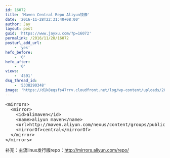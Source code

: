 ```yaml
---
id: 16072
title: 'Maven Central Repo Aliyun镜像'
date: '2016-11-28T22:31:40+08:00'
author: Jay
layout: post
guid: 'https://www.jayxu.com/?p=16072'
permalink: /2016/11/28/16072
posturl_add_url:
    - 'yes'
hefo_before:
    - '0'
hefo_after:
    - '0'
views:
    - '4591'
dsq_thread_id:
    - '5338290348'
image: 'https://d1k8eqsfs47rrv.cloudfront.net/log/wp-content/uploads/2016/11/xheritier-maven2.png'
---
```


<!-- wp:enlighter/codeblock {"language":"xml"} -->
<pre class="EnlighterJSRAW" data-enlighter-language="xml" data-enlighter-theme="" data-enlighter-highlight="" data-enlighter-linenumbers="" data-enlighter-lineoffset="" data-enlighter-title="" data-enlighter-group="">&lt;mirrors>
  &lt;mirror>
    &lt;id>alimaven&lt;/id>
    &lt;name>aliyun maven&lt;/name>
    &lt;url>http://maven.aliyun.com/nexus/content/groups/public/&lt;/url>
    &lt;mirrorOf>central&lt;/mirrorOf>        
  &lt;/mirror>
&lt;/mirrors></pre>
<!-- /wp:enlighter/codeblock -->

<!-- wp:paragraph -->
<p>补充：主流linux发行版repo：<a href="http://mirrors.aliyun.com/repo/" target="_blank" rel="noopener noreferrer">http://mirrors.aliyun.com/repo/</a></p>
<!-- /wp:paragraph -->
